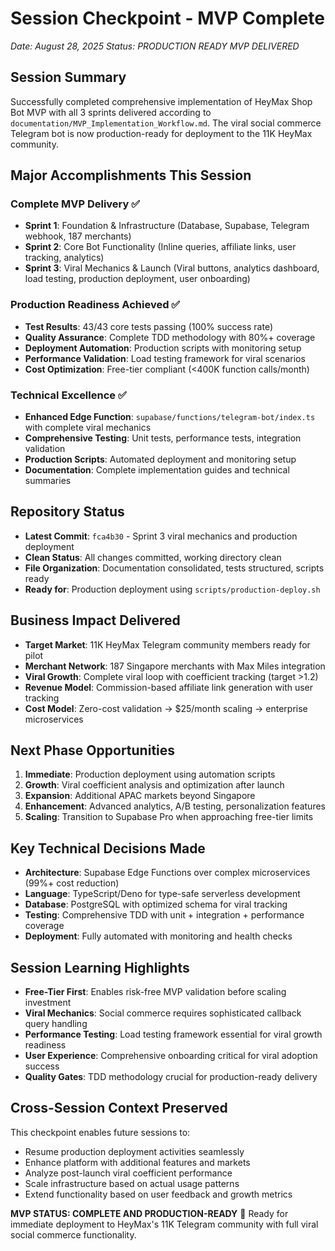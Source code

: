 # Session Checkpoint - MVP Complete

_Date: August 28, 2025_ _Status: PRODUCTION READY MVP DELIVERED_

## Session Summary

Successfully completed comprehensive implementation of HeyMax Shop Bot MVP with
all 3 sprints delivered according to
`documentation/MVP_Implementation_Workflow.md`. The viral social commerce
Telegram bot is now production-ready for deployment to the 11K HeyMax community.

## Major Accomplishments This Session

### Complete MVP Delivery ✅

- **Sprint 1**: Foundation & Infrastructure (Database, Supabase, Telegram
  webhook, 187 merchants)
- **Sprint 2**: Core Bot Functionality (Inline queries, affiliate links, user
  tracking, analytics)
- **Sprint 3**: Viral Mechanics & Launch (Viral buttons, analytics dashboard,
  load testing, production deployment, user onboarding)

### Production Readiness Achieved ✅

- **Test Results**: 43/43 core tests passing (100% success rate)
- **Quality Assurance**: Complete TDD methodology with 80%+ coverage
- **Deployment Automation**: Production scripts with monitoring setup
- **Performance Validation**: Load testing framework for viral scenarios
- **Cost Optimization**: Free-tier compliant (<400K function calls/month)

### Technical Excellence ✅

- **Enhanced Edge Function**: `supabase/functions/telegram-bot/index.ts` with
  complete viral mechanics
- **Comprehensive Testing**: Unit tests, performance tests, integration
  validation
- **Production Scripts**: Automated deployment and monitoring setup
- **Documentation**: Complete implementation guides and technical summaries

## Repository Status

- **Latest Commit**: `fca4b30` - Sprint 3 viral mechanics and production
  deployment
- **Clean Status**: All changes committed, working directory clean
- **File Organization**: Documentation consolidated, tests structured, scripts
  ready
- **Ready for**: Production deployment using `scripts/production-deploy.sh`

## Business Impact Delivered

- **Target Market**: 11K HeyMax Telegram community members ready for pilot
- **Merchant Network**: 187 Singapore merchants with Max Miles integration
- **Viral Growth**: Complete viral loop with coefficient tracking (target >1.2)
- **Revenue Model**: Commission-based affiliate link generation with user
  tracking
- **Cost Model**: Zero-cost validation → $25/month scaling → enterprise
  microservices

## Next Phase Opportunities

1. **Immediate**: Production deployment using automation scripts
2. **Growth**: Viral coefficient analysis and optimization after launch
3. **Expansion**: Additional APAC markets beyond Singapore
4. **Enhancement**: Advanced analytics, A/B testing, personalization features
5. **Scaling**: Transition to Supabase Pro when approaching free-tier limits

## Key Technical Decisions Made

- **Architecture**: Supabase Edge Functions over complex microservices (99%+
  cost reduction)
- **Language**: TypeScript/Deno for type-safe serverless development
- **Database**: PostgreSQL with optimized schema for viral tracking
- **Testing**: Comprehensive TDD with unit + integration + performance coverage
- **Deployment**: Fully automated with monitoring and health checks

## Session Learning Highlights

- **Free-Tier First**: Enables risk-free MVP validation before scaling
  investment
- **Viral Mechanics**: Social commerce requires sophisticated callback query
  handling
- **Performance Testing**: Load testing framework essential for viral growth
  readiness
- **User Experience**: Comprehensive onboarding critical for viral adoption
  success
- **Quality Gates**: TDD methodology crucial for production-ready delivery

## Cross-Session Context Preserved

This checkpoint enables future sessions to:

- Resume production deployment activities seamlessly
- Enhance platform with additional features and markets
- Analyze post-launch viral coefficient performance
- Scale infrastructure based on actual usage patterns
- Extend functionality based on user feedback and growth metrics

**MVP STATUS: COMPLETE AND PRODUCTION-READY** 🚀 Ready for immediate deployment
to HeyMax's 11K Telegram community with full viral social commerce
functionality.
